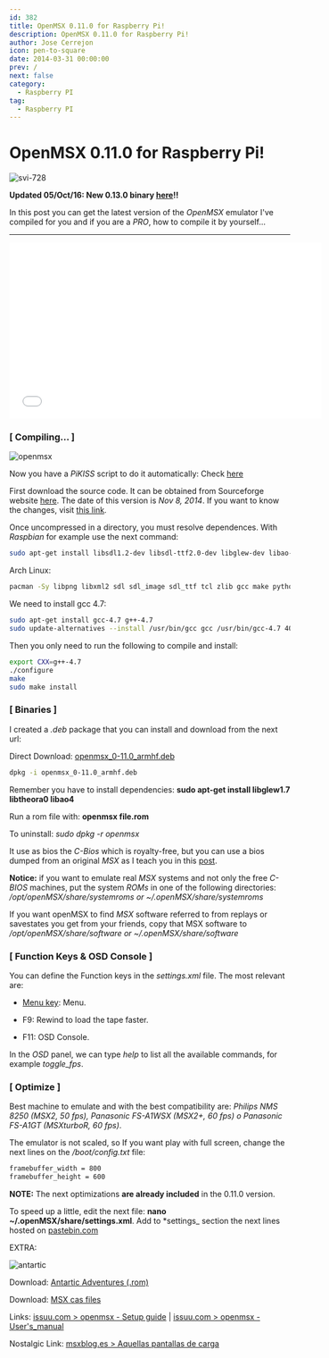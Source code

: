 ```yaml
---
id: 382
title: OpenMSX 0.11.0 for Raspberry Pi!
description: OpenMSX 0.11.0 for Raspberry Pi!
author: Jose Cerrejon
icon: pen-to-square
date: 2014-03-31 00:00:00
prev: /
next: false
category:
  - Raspberry PI
tag:
  - Raspberry PI
---
```


# OpenMSX 0.11.0 for Raspberry Pi!

![svi-728](/images/2014/03/svi-728.jpg)

**Updated 05/Oct/16: New 0.13.0 binary [here](/post.php?id=748)!!**

In this post you can get the latest version of the  *OpenMSX* emulator I've compiled for you and if you are a *PRO*, how to compile it by yourself...

- - -
<iframe width="560" height="315" src="//www.youtube.com/embed/A4CcJX2AqvA" frameborder="0" allowfullscreen></iframe>

### [ Compiling... ]

![openmsx](/images/2014/03/compiling_openmsx.jpg)

Now you have a *PiKISS* script to do it automatically: Check [here](https://raw.githubusercontent.com/jmcerrejon/PiKISS/master/scripts/emus/msx.sh)

First download the source code. It can be obtained from Sourceforge website [here](http://downloads.sourceforge.net/openmsx/openmsx-0.10.0.tar.gz). The date of this version is *Nov 8, 2014*. If you want to know the changes, visit [this link](http://sourceforge.net/projects/openmsx/files/openmsx/0.11.0/).

Once uncompressed in a directory, you must resolve dependences. With *Raspbian* for example use the next command:

```bash
sudo apt-get install libsdl1.2-dev libsdl-ttf2.0-dev libglew-dev libao-dev libogg-dev libtheora-dev libxml2-dev libvorbis-dev tcl-dev
```

Arch Linux:
```bash
pacman -Sy libpng libxml2 sdl sdl_image sdl_ttf tcl zlib gcc make python-2
```

We need to install gcc 4.7:

```bash
sudo apt-get install gcc-4.7 g++-4.7
sudo update-alternatives --install /usr/bin/gcc gcc /usr/bin/gcc-4.7 40 --slave /usr/bin/g++ g++ /usr/bin/g++-4.7
```

Then you only need to run the following to compile and install:

```bash
export CXX=g++-4.7
./configure
make
sudo make install
```

### [ Binaries ]

I created a *.deb* package  that you can install and download from the next url:

Direct Download: [openmsx_0-11.0_armhf.deb](/res/openmsx_0-11.0_armhf.deb)

```bash
dpkg -i openmsx_0-11.0_armhf.deb
```

Remember you have to install dependencies: **sudo apt-get install libglew1.7 libtheora0 libao4**

Run a rom file with: **openmsx file.rom**

To uninstall: *sudo dpkg -r openmsx*

It use as bios the *C-Bios* which is royalty-free, but you can use a bios dumped from an original *MSX* as I teach you in this [post](/post.php?id=64).

**Notice:** if you want to emulate real *MSX* systems and not only the free *C-BIOS* machines, put the system *ROMs* in one of the following directories: */opt/openMSX/share/systemroms or ~/.openMSX/share/systemroms*

If you want openMSX to find *MSX* software referred to from replays or savestates you get from your friends, copy that MSX software to */opt/openMSX/share/software or ~/.openMSX/share/software*

### [ Function Keys & OSD Console ]

You can define the Function keys in the *settings.xml* file. The most relevant are:

* [Menu key](http://en.wikipedia.org/wiki/Menu_key): Menu.

* F9: Rewind to load the tape faster.

* F11: OSD Console.

In the *OSD* panel, we can type *help* to list all the available commands, for example *toggle_fps*.

### [ Optimize ]

Best machine to emulate and with the best compatibility are: *Philips NMS 8250 (MSX2, 50 fps), Panasonic FS-A1WSX (MSX2+, 60 fps) o Panasonic FS-A1GT (MSXturboR, 60 fps)*.

The emulator is not scaled, so If you want play with full screen, change the next lines on the */boot/config.txt* file:

```bash
framebuffer_width = 800
framebuffer_height = 600
```

**NOTE:** The next optimizations **are already included** in the 0.11.0 version.

To speed up a little, edit the next file: **nano ~/.openMSX/share/settings.xml**. Add to *settings_ section the next lines hosted on [pastebin.com](http://pastebin.com/uk0T0Gk8)

EXTRA:

![antartic](/images/2014/03/antartic.jpg)

Download: [Antartic Adventures (.rom)](/res/antartic.zip)

Download: [MSX cas files](http://msxcas.webcindario.com)

Links: [issuu.com > openmsx - Setup guide](http://issuu.com/paulovolkova/docs/openmsx_-_setup_guide) | [issuu.com > openmsx - User's_manual](http://issuu.com/paulovolkova/docs/openmsx_-_user_s_manual)

Nostalgic Link: [msxblog.es > Aquellas pantallas de carga](http://www.msxblog.es/aquellas-pantallas-de-carga/)